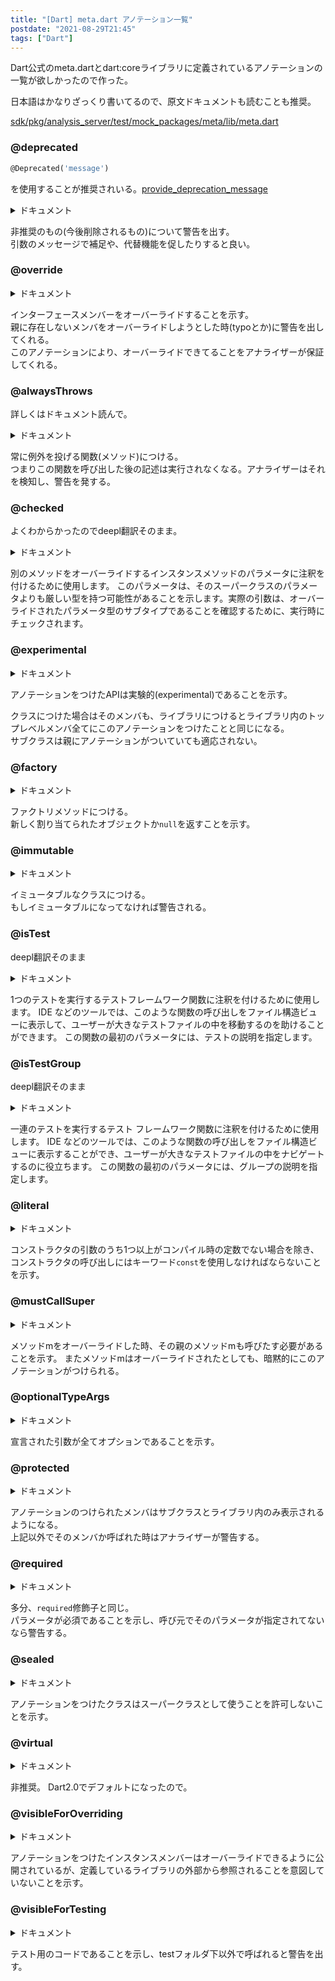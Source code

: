 ```yaml
---
title: "[Dart] meta.dart アノテーション一覧"
postdate: "2021-08-29T21:45"
tags: ["Dart"]
---
```


Dart公式のmeta.dartとdart:coreライブラリに定義されているアノテーションの一覧が欲しかったので作った。  

日本語はかなりざっくり書いてるので、原文ドキュメントも読むことも推奨。

[sdk/pkg/analysis_server/test/mock_packages/meta/lib/meta.dart](https://github.com/dart-lang/sdk/blob/5208456b5af83120d0cb21c6a2a4d2f07e9c89e6/pkg/analysis_server/test/mock_packages/meta/lib/meta.dart)

### @deprecated

```dart
@Deprecated('message')
```

を使用することが推奨されいる。[provide_deprecation_message](https://dart-lang.github.io/linter/lints/provide_deprecation_message.html)

<details>
  <summary>ドキュメント</summary> 
Create a deprecation annotation which specifies the migration path and expiration of the annotated feature.
The message argument should be readable by programmers, and should state an alternative feature (if available) as well as when an annotated feature is expected to be removed
</details>

非推奨のもの(今後削除されるもの)について警告を出す。  
引数のメッセージで補足や、代替機能を促したりすると良い。

### @override

<details>
  <summary>ドキュメント</summary>
Annotation on an instance members which override an interface member.
Annotations have no effect on the meaning of a Dart program. This annotation is recognized by the Dart analyzer, and it allows the analyzer to provide hints or warnings for some potential problems of an otherwise valid program. As such, the meaning of this annotation is defined by the Dart analyzer.
The @override annotation expresses the intent that a declaration should override an interface method, something which is not visible from the declaration itself. This extra information allows the analyzer to provide a warning when that intent is not satisfied, where a member is intended to override a superclass member or implement an interface member, but fails to do so. Such a situation can arise if a member name is mistyped, or if the superclass renames the member.
The @override annotation applies to instance methods, instance getters, instance setters and instance variables (fields). When applied to an instance variable, it means that the variable's implicit getter and setter (if any) are marked as overriding. It has no effect on the variable itself.
Further lints  can be used to enable more warnings based on @override annotations.
</details>

インターフェースメンバーをオーバーライドすることを示す。  
親に存在しないメンバをオーバーライドしようとした時(typoとか)に警告を出してくれる。  
このアノテーションにより、オーバーライドできてることをアナライザーが保証してくれる。

### @alwaysThrows

詳しくはドキュメント読んで。

<details>
  <summary>ドキュメント</summary>
Used to annotate a function f. Indicates that f always throws an exception. Any functions that override f, in class inheritance, are also expected to conform to this contract.
Tools, such as the analyzer, can use this to understand whether a block of code "exits". For example:

```dart
@alwaysThrows toss() { throw 'Thrown'; }

int fn(bool b) {
  if (b) {
    return 0;
  } else {
    toss();
    print("Hello.");
  }
}
```

Without the annotation on toss, it would look as though fn doesn't always return a value. The annotation shows that fn does always exit. In addition, the annotation reveals that any statements following a call to toss (like the print call) are dead code.
Tools, such as the analyzer, can also expect this contract to be enforced; that is, tools may emit warnings if a function with this annotation doesn't always throw.
</details>

常に例外を投げる関数(メソッド)につける。  
つまりこの関数を呼び出した後の記述は実行されなくなる。アナライザーはそれを検知し、警告を発する。

### @checked

よくわからかったのでdeepl翻訳そのまま。

<details>
  <summary>ドキュメント</summary>
Used to annotate a parameter of an instance method that overrides another method.
Indicates that this parameter may have a tighter type than the parameter on its superclass. The actual argument will be checked at runtime to ensure it is a subtype of the overridden parameter type.
</details>

別のメソッドをオーバーライドするインスタンスメソッドのパラメータに注釈を付けるために使用します。
このパラメータは、そのスーパークラスのパラメータよりも厳しい型を持つ可能性があることを示します。実際の引数は、オーバーライドされたパラメータ型のサブタイプであることを確認するために、実行時にチェックされます。

### @experimental

<details>
  <summary>ドキュメント</summary>
Used to annotate a library, or any declaration that is part of the public interface of a library (such as top-level members, class members, and function parameters) to indicate that the annotated API is experimental and may be removed or changed at any-time without updating the version of the containing package, despite the fact that it would otherwise be a breaking change.
If the annotation is applied to a library then it is equivalent to applying the annotation to all of the top-level members of the library. Applying the annotation to a class does not apply the annotation to subclasses, but does apply the annotation to members of the class.
Tools, such as the analyzer, can provide feedback if
the annotation is associated with a declaration that is not part of the public interface of a library (such as a local variable or a declaration that is private) or a directive other than the first directive in the library, or
the declaration is referenced by a package that has not explicitly indicated its intention to use experimental APIs (details TBD).
</details>

アノテーションをつけたAPIは実験的(experimental)であることを示す。  

クラスにつけた場合はそのメンバも、ライブラリにつけるとライブラリ内のトップレベルメンバ全てにこのアノテーションをつけたことと同じになる。  
サブクラスは親にアノテーションがついていても適応されない。

### @factory

<details>
  <summary>ドキュメント</summary>
Used to annotate an instance or static method m. Indicates that m must either be abstract or must return a newly allocated object or null. In addition, every method that either implements or overrides m is implicitly annotated with this same annotation.
Tools, such as the analyzer, can provide feedback if
the annotation is associated with anything other than a method, or
a method that has this annotation can return anything other than a newly allocated object or `null`.
</details>

ファクトリメソッドにつける。  
新しく割り当てられたオブジェクトか`null`を返すことを示す。

### @immutable

<details>
  <summary>ドキュメント</summary>
Used to annotate a class C. Indicates that C and all subtypes of C must be immutable.
A class is immutable if all of the instance fields of the class, whether defined directly or inherited, are final.
Tools, such as the analyzer, can provide feedback if
the annotation is associated with anything other than a class, or
a class that has this annotation or extends, implements or mixes in a class that has this annotation is not immutable.
</details>

イミュータブルなクラスにつける。  
もしイミュータブルになってなければ警告される。

### @isTest

deepl翻訳そのまま

<details>
  <summary>ドキュメント</summary>
Used to annotate a test framework function that runs a single test.
Tools, such as IDEs, can show invocations of such function in a file structure view to help the user navigating in large test files.
The first parameter of the function must be the description of the test.
</details>

1つのテストを実行するテストフレームワーク関数に注釈を付けるために使用します。
IDE などのツールでは、このような関数の呼び出しをファイル構造ビューに表示して、ユーザーが大きなテストファイルの中を移動するのを助けることができます。
この関数の最初のパラメータには、テストの説明を指定します。

### @isTestGroup

deepl翻訳そのまま

<details>
  <summary>ドキュメント</summary>
Used to annotate a test framework function that runs a group of tests.
Tools, such as IDEs, can show invocations of such function in a file structure view to help the user navigating in large test files.
The first parameter of the function must be the description of the group.
</details>

一連のテストを実行するテスト フレームワーク関数に注釈を付けるために使用します。
IDE などのツールでは、このような関数の呼び出しをファイル構造ビューに表示することができ、ユーザーが大きなテストファイルの中をナビゲートするのに役立ちます。
この関数の最初のパラメータには、グループの説明を指定します。

### @literal

<details>
  <summary>ドキュメント</summary>
Used to annotate a const constructor c. Indicates that any invocation of the constructor must use the keyword const unless one or more of the arguments to the constructor is not a compile-time constant.
Tools, such as the analyzer, can provide feedback if
the annotation is associated with anything other than a const constructor, or
an invocation of a constructor that has this annotation is not invoked using the `const` keyword unless one or more of the arguments to the constructor is not a compile-time constant.
</details>

コンストラクタの引数のうち1つ以上がコンパイル時の定数でない場合を除き、コンストラクタの呼び出しにはキーワード`const`を使用しなければならないことを示す。

### @mustCallSuper

<details>
  <summary>ドキュメント</summary>
Used to annotate an instance method m. Indicates that every invocation of a method that overrides m must also invoke m. In addition, every method that overrides m is implicitly annotated with this same annotation.
Note that private methods with this annotation cannot be validly overridden outside of the library that defines the annotated method.
Tools, such as the analyzer, can provide feedback if
the annotation is associated with anything other than an instance method, or
a method that overrides a method that has this annotation can return without invoking the overridden method.
</details>

メソッドmをオーバーライドした時、その親のメソッドmも呼びたす必要があることを示す。  またメソッドmはオーバーライドされたとしても、暗黙的にこのアノテーションがつけられる。

### @optionalTypeArgs

<details>
  <summary>ドキュメント</summary>
Used to annotate a class, mixin, extension, function, method, or typedef declaration C. Indicates that any type arguments declared on C are to be treated as optional.
Tools such as the analyzer and linter can use this information to suppress warnings that would otherwise require type arguments on C to be provided.
</details>

宣言された引数が全てオプションであることを示す。

### @protected

<details>
  <summary>ドキュメント</summary>
Used to annotate an instance member in a class or mixin which is meant to be visible only within the declaring library, and to other instance members of the class or mixin, and their subtypes.
If the annotation is on a field it applies to the getter, and setter if appropriate, that are induced by the field.
Indicates that the annotated instance member (method, getter, setter, operator, or field) m in a class or mixin C should only be referenced in specific locations. A reference from within the library in which C is declared is valid. Additionally, a reference from within an instance member in C, or a class that extends, implements, or mixes in C (either directly or indirectly) or a mixin that uses C as a superclass constraint is valid. Additionally a reference from within an instance member in an extension that applies to C is valid.
Additionally restricts the instance of C on which m is referenced: a reference to m should either be in the same library in which C is declared, or should refer to this.m (explicitly or implicitly), and not m on any other instance of C.
Tools, such as the analyzer, can provide feedback if
the annotation is associated with anything other than an instance member, or
a reference to a member `m` which has this annotation, declared in a class or mixin `C`, is found outside of the declaring library and outside of an instance member in any class that extends, implements, or mixes in `C` or any mixin that uses `C` as a superclass constraint, or
a reference to a member `m` which has this annotation, declared in a class or mixin `C`, is found outside of the declaring library and the receiver is something other than `this`.
</details>

アノテーションのつけられたメンバはサブクラスとライブラリ内のみ表示されるようになる。  
上記以外でそのメンバか呼ばれた時はアナライザーが警告する。

### @required

<details>
  <summary>ドキュメント</summary>
Used to annotate a named parameter p in a method or function f. Indicates that every invocation of f must include an argument corresponding to p, despite the fact that p would otherwise be an optional parameter.
Tools, such as the analyzer, can provide feedback if
the annotation is associated with anything other than a named parameter,
the annotation is associated with a named parameter in a method `m1` that overrides a method `m0` and `m0` defines a named parameter with the same name that does not have this annotation, or
an invocation of a method or function does not include an argument corresponding to a named parameter that has this annotation.
</details>

多分、`required`修飾子と同じ。  
パラメータが必須であることを示し、呼び元でそのパラメータが指定されてないなら警告する。

### @sealed

<details>
  <summary>ドキュメント</summary>
Annotation marking a class as not allowed as a super-type.
Classes in the same package as the marked class may extend, implement or mix-in the annotated class.
Tools, such as the analyzer, can provide feedback if
the annotation is associated with anything other than a class,
the annotation is associated with a class `C`, and there is a class or mixin `D`, which extends, implements, mixes in, or constrains to `C`, and `C` and `D` are declared in different packages.
</details>

アノテーションをつけたクラスはスーパークラスとして使うことを許可しないことを示す。

### @virtual

<details>
  <summary>ドキュメント</summary>
Used to annotate a field that is allowed to be overridden in Strong Mode.
Deprecated: Most of strong mode is now the default in 2.0, but the notion of virtual fields was dropped, so this annotation no longer has any meaning. Uses of the annotation should be removed.
</details>

非推奨。
Dart2.0でデフォルトになったので。

### @visibleForOverriding

<details>
  <summary>ドキュメント</summary>
Used to annotate an instance member that was made public so that it could be overridden but that is not intended to be referenced from outside the defining library.
Tools, such as the analyzer, can provide feedback if
the annotation is associated with a declaration other than a public instance member in a class or mixin, or
the member is referenced outside of the defining library.
</details>

アノテーションをつけたインスタンスメンバーはオーバーライドできるように公開されているが、定義しているライブラリの外部から参照されることを意図していないことを示す。

### @visibleForTesting

<details>
  <summary>ドキュメント</summary>
Used to annotate a declaration that was made public, so that it is more visible than otherwise necessary, to make code testable.
Tools, such as the analyzer, can provide feedback if
the annotation is associated with a declaration not in the `lib` folder of a package, or a private declaration, or a declaration in an unnamed static extension, or
the declaration is referenced outside of its defining library or a library which is in the `test` folder of the defining package.
</details>

テスト用のコードであることを示し、testフォルダ下以外で呼ばれると警告を出す。